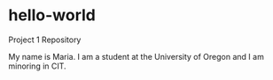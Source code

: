 # hello-world
Project 1 Repository

My name is Maria. I am a student at the University of Oregon
and I am minoring in CIT. 
